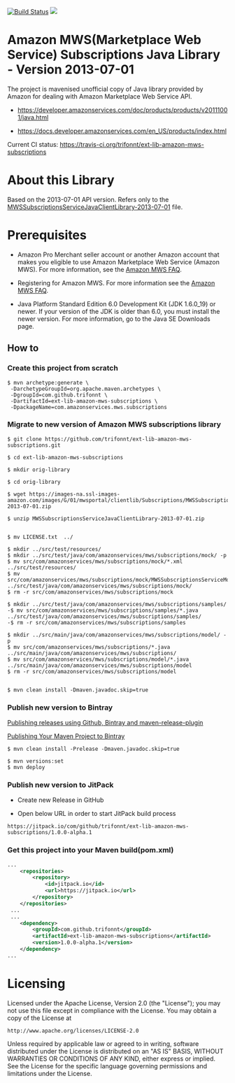 [![Build Status](https://travis-ci.org/trifonnt/ext-lib-amazon-mws-subscriptions.png?branch=master)](https://travis-ci.org/trifonnt/ext-lib-amazon-mws-subscriptions)
[![](https://jitpack.io/v/trifonnt/ext-lib-amazon-mws-subscriptions.svg)](https://jitpack.io/#trifonnt/ext-lib-amazon-mws-subscriptions)


Amazon MWS(Marketplace Web Service) Subscriptions Java Library - Version 2013-07-01
=============================================================================== 
The project is mavenised unofficial copy of Java library provided by Amazon for dealing with Amazon Marketplace Web Service API.

 - https://developer.amazonservices.com/doc/products/products/v20111001/java.html

 - https://docs.developer.amazonservices.com/en_US/products/index.html

Current CI status: https://travis-ci.org/trifonnt/ext-lib-amazon-mws-subscriptions



About this Library
=============================================================================== 

Based on the 2013-07-01 API version.
Refers only to the [MWSSubscriptionsServiceJavaClientLibrary-2013-07-01](https://images-na.ssl-images-amazon.com/images/G/01/mwsportal/clientlib/Subscriptions/MWSSubscriptionsServiceJavaClientLibrary-2013-07-01.zip) file.


Prerequisites
=============================================================================== 

- Amazon Pro Merchant seller account or another Amazon account that makes you eligible to use Amazon Marketplace Web Service (Amazon MWS). For more information, see the [Amazon MWS FAQ](https://developer.amazonservices.com/gp/mws/faq.html).

- Registering for Amazon MWS. For more information see the [Amazon MWS FAQ](https://developer.amazonservices.com/gp/mws/faq.html).

- Java Platform Standard Edition 6.0 Development Kit (JDK 1.6.0_19) or newer. If your version of the JDK is older than 6.0, you must install the newer version. For more information, go to the Java SE Downloads page. 


## How to

### Create this project from scratch
```shell
$ mvn archetype:generate \
 -DarchetypeGroupId=org.apache.maven.archetypes \
 -DgroupId=com.github.trifonnt \
 -DartifactId=ext-lib-amazon-mws-subscriptions \
 -DpackageName=com.amazonservices.mws.subscriptions
```

### Migrate to new version of Amazon MWS subscriptions library
```shell
$ git clone https://github.com/trifonnt/ext-lib-amazon-mws-subscriptions.git

$ cd ext-lib-amazon-mws-subscriptions

$ mkdir orig-library

$ cd orig-library

$ wget https://images-na.ssl-images-amazon.com/images/G/01/mwsportal/clientlib/Subscriptions/MWSSubscriptionsServiceJavaClientLibrary-2013-07-01.zip

$ unzip MWSSubscriptionsServiceJavaClientLibrary-2013-07-01.zip


$ mv LICENSE.txt  ../

$ mkdir ../src/test/resources/
$ mkdir ../src/test/java/com/amazonservices/mws/subscriptions/mock/ -p
$ mv src/com/amazonservices/mws/subscriptions/mock/*.xml ../src/test/resources/
$ mv src/com/amazonservices/mws/subscriptions/mock/MWSSubscriptionsServiceMock.java ../src/test/java/com/amazonservices/mws/subscriptions/mock/
$ rm -r src/com/amazonservices/mws/subscriptions/mock

$ mkdir ../src/test/java/com/amazonservices/mws/subscriptions/samples/
-$ mv src/com/amazonservices/mws/subscriptions/samples/*.java ../src/test/java/com/amazonservices/mws/subscriptions/samples/
-$ rm -r src/com/amazonservices/mws/subscriptions/samples

$ mkdir ../src/main/java/com/amazonservices/mws/subscriptions/model/ -p
$ mv src/com/amazonservices/mws/subscriptions/*.java ../src/main/java/com/amazonservices/mws/subscriptions/
$ mv src/com/amazonservices/mws/subscriptions/model/*.java ../src/main/java/com/amazonservices/mws/subscriptions/model
$ rm -r src/com/amazonservices/mws/subscriptions/model


$ mvn clean install -Dmaven.javadoc.skip=true
```

### Publish new version to Bintray

 [Publishing releases using Github, Bintray and maven-release-plugin](http://veithen.github.io/2013/05/26/github-bintray-maven-release-plugin.html)

 [Publishing Your Maven Project to Bintray](https://blog.bintray.com/2015/09/17/publishing-your-maven-project-to-bintray/)

```shell
$ mvn clean install -Prelease -Dmaven.javadoc.skip=true

$ mvn versions:set
$ mvn deploy
```

### Publish new version to JitPack

 - Create new Release in GitHub

 - Open below URL in order to start JitPack build process

```shell
https://jitpack.io/com/github/trifonnt/ext-lib-amazon-mws-subscriptions/1.0.0-alpha.1
```

### Get this project into your Maven build(pom.xml)
```xml
...
	<repositories>
		<repository>
		    <id>jitpack.io</id>
		    <url>https://jitpack.io</url>
		</repository>
	</repositories>
 ...
 ...
 	<dependency>
	    <groupId>com.github.trifonnt</groupId>
	    <artifactId>ext-lib-amazon-mws-subscriptions</artifactId>
	    <version>1.0.0-alpha.1</version>
	</dependency>
...
```

Licensing
=============================================================================== 

Licensed under the Apache License, Version 2.0 (the "License");
you may not use this file except in compliance with the License.
You may obtain a copy of the License at

    http://www.apache.org/licenses/LICENSE-2.0

Unless required by applicable law or agreed to in writing, software
distributed under the License is distributed on an "AS IS" BASIS,
WITHOUT WARRANTIES OR CONDITIONS OF ANY KIND, either express or implied.
See the License for the specific language governing permissions and
limitations under the License.
